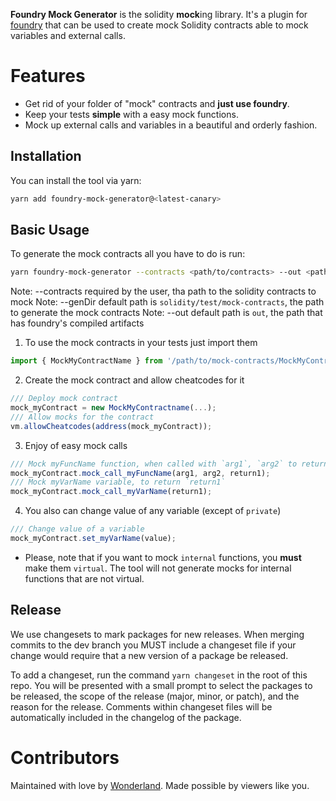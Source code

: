 **Foundry Mock Generator** is the solidity **mock**ing library. It's a plugin for
[foundry](https://github.com/foundry-rs/foundry) that can be used to create mock Solidity
contracts able to mock variables and external calls.

# Features

- Get rid of your folder of "mock" contracts and **just use
  foundry**.
- Keep your tests **simple** with a easy mock functions.
- Mock up external calls and variables in a beautiful and orderly fashion.

## Installation

You can install the tool via yarn:

```bash
yarn add foundry-mock-generator@<latest-canary>
```

## Basic Usage

To generate the mock contracts all you have to do is run:

```bash
yarn foundry-mock-generator --contracts <path/to/contracts> --out <path/to/foundry/out> --genDir <path/to/generate/contracts>
```

Note: --contracts required by the user, tha path to the solidity contracts to mock
Note: --genDir default path is `solidity/test/mock-contracts`, the path to generate the mock contracts
Note: --out default path is `out`, the path that has foundry's compiled artifacts

1. To use the mock contracts in your tests just import them

```JavaScript
import { MockMyContractName } from '/path/to/mock-contracts/MockMyContractName.sol'
```

2. Create the mock contract and allow cheatcodes for it

```JavaScript
/// Deploy mock contract
mock_myContract = new MockMyContractname(...);
/// Allow mocks for the contract
vm.allowCheatcodes(address(mock_myContract));
```

3. Enjoy of easy mock calls

```JavaScript
/// Mock myFuncName function, when called with `arg1`, `arg2` to return `return1`
mock_myContract.mock_call_myFuncName(arg1, arg2, return1);
/// Mock myVarName variable, to return `return1`
mock_myContract.mock_call_myVarName(return1);
```

4. You also can change value of any variable (except of `private`)

```JavaScript
/// Change value of a variable
mock_myContract.set_myVarName(value);
```

- Please, note that if you want to mock `internal` functions, you **must** make them `virtual`. The tool will not generate mocks for internal functions that are not virtual.

## Release

We use changesets to mark packages for new releases. When merging commits to the dev branch you MUST include a changeset file if your change would require that a new version of a package be released.

To add a changeset, run the command `yarn changeset` in the root of this repo. You will be presented with a small prompt to select the packages to be released, the scope of the release (major, minor, or patch), and the reason for the release. Comments within changeset files will be automatically included in the changelog of the package.

# Contributors

Maintained with love by [Wonderland](https://defi.sucks). Made possible by viewers like you.
